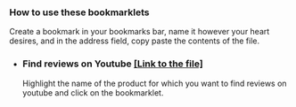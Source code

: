 ### How to use these bookmarklets
Create a bookmark in your bookmarks bar, name it however your heart desires, and in the address field, copy paste the contents of the file.

- ### Find reviews on Youtube [[Link to the file]](searchReviews.js)
  Highlight the name of the product for which you want to find reviews on youtube and click on the bookmarklet.
